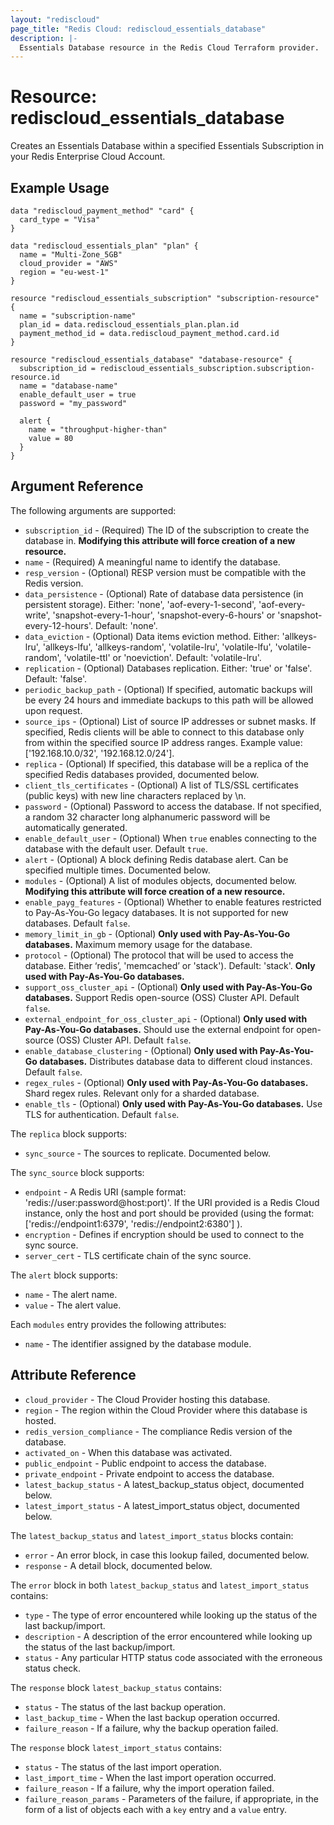 ```yaml
---
layout: "rediscloud"
page_title: "Redis Cloud: rediscloud_essentials_database"
description: |-
  Essentials Database resource in the Redis Cloud Terraform provider.
---
```


# Resource: rediscloud_essentials_database

Creates an Essentials Database within a specified Essentials Subscription in your Redis Enterprise Cloud Account.

## Example Usage

```hcl
data "rediscloud_payment_method" "card" {
  card_type = "Visa"
}

data "rediscloud_essentials_plan" "plan" {
  name = "Multi-Zone_5GB"
  cloud_provider = "AWS"
  region = "eu-west-1"
}

resource "rediscloud_essentials_subscription" "subscription-resource" {
  name = "subscription-name"
  plan_id = data.rediscloud_essentials_plan.plan.id
  payment_method_id = data.rediscloud_payment_method.card.id
}

resource "rediscloud_essentials_database" "database-resource" {
  subscription_id = rediscloud_essentials_subscription.subscription-resource.id
  name = "database-name"
  enable_default_user = true
  password = "my_password"

  alert {
    name = "throughput-higher-than"
    value = 80
  }
}
```

## Argument Reference

The following arguments are supported:

* `subscription_id` - (Required) The ID of the subscription to create the database in. **Modifying this attribute will force creation of a new resource.**
* `name` - (Required) A meaningful name to identify the database.
* `resp_version` - (Optional) RESP version must be compatible with the Redis version.
* `data_persistence` - (Optional) Rate of database data persistence (in persistent storage). Either: 'none', 'aof-every-1-second', 'aof-every-write', 'snapshot-every-1-hour', 'snapshot-every-6-hours' or 'snapshot-every-12-hours'. Default: 'none'.
* `data_eviction` - (Optional) Data items eviction method. Either: 'allkeys-lru', 'allkeys-lfu', 'allkeys-random', 'volatile-lru', 'volatile-lfu', 'volatile-random', 'volatile-ttl' or 'noeviction'. Default: 'volatile-lru'.
* `replication` - (Optional) Databases replication. Either: 'true' or 'false'. Default: 'false'.
* `periodic_backup_path` - (Optional) If specified, automatic backups will be every 24 hours and immediate backups to this path will be allowed upon request. 
* `source_ips` - (Optional) List of source IP addresses or subnet masks. If specified, Redis clients will be able to connect to this database only from within the specified source IP address ranges. Example value: ['192.168.10.0/32', '192.168.12.0/24'].
* `replica` - (Optional) If specified, this database will be a replica of the specified Redis databases provided, documented below.
* `client_tls_certificates` - (Optional) A list of TLS/SSL certificates (public keys) with new line characters replaced by \n.
* `password` - (Optional) Password to access the database. If not specified, a random 32 character long alphanumeric password will be automatically generated.
* `enable_default_user` - (Optional) When `true` enables connecting to the database with the default user. Default `true`.
* `alert` - (Optional) A block defining Redis database alert. Can be specified multiple times. Documented below.
* `modules` - (Optional) A list of modules objects, documented below. **Modifying this attribute will force creation of a new resource.**
* `enable_payg_features` - (Optional) Whether to enable features restricted to Pay-As-You-Go legacy databases. It is not supported for new databases. Default `false`.
* `memory_limit_in_gb` - (Optional) **Only used with Pay-As-You-Go databases.** Maximum memory usage for the database.
* `protocol` - (Optional) The protocol that will be used to access the database. Either ‘redis’, 'memcached’ or 'stack'). Default: 'stack'. **Only used with Pay-As-You-Go databases.**
* `support_oss_cluster_api` - (Optional) **Only used with Pay-As-You-Go databases.** Support Redis open-source (OSS) Cluster API. Default `false`.
* `external_endpoint_for_oss_cluster_api` - (Optional) **Only used with Pay-As-You-Go databases.** Should use the external endpoint for open-source (OSS) Cluster API. Default `false`.
* `enable_database_clustering` - (Optional) **Only used with Pay-As-You-Go databases.** Distributes database data to different cloud instances. Default `false`.
* `regex_rules` - (Optional) **Only used with Pay-As-You-Go databases.** Shard regex rules. Relevant only for a sharded database.
* `enable_tls` - (Optional) **Only used with Pay-As-You-Go databases.** Use TLS for authentication. Default `false`.

The `replica` block supports:

* `sync_source` - The sources to replicate. Documented below.

The `sync_source` block supports:

* `endpoint` - A Redis URI (sample format: 'redis://user:password@host:port)'. If the URI provided is a Redis Cloud instance, only the host and port should be provided (using the format: ['redis://endpoint1:6379', 'redis://endpoint2:6380'] ).
* `encryption` - Defines if encryption should be used to connect to the sync source.
* `server_cert` - TLS certificate chain of the sync source.

The `alert` block supports:

* `name` - The alert name.
* `value` - The alert value.

Each `modules` entry provides the following attributes:

* `name` - The identifier assigned by the database module.

## Attribute Reference

* `cloud_provider` - The Cloud Provider hosting this database.
* `region` - The region within the Cloud Provider where this database is hosted.
* `redis_version_compliance` - The compliance Redis version of the database.
* `activated_on` - When this database was activated.
* `public_endpoint` - Public endpoint to access the database.
* `private_endpoint` - Private endpoint to access the database.
* `latest_backup_status` - A latest_backup_status object, documented below.
* `latest_import_status` - A latest_import_status object, documented below.

The `latest_backup_status` and `latest_import_status` blocks contain:

* `error` - An error block, in case this lookup failed, documented below.
* `response` - A detail block, documented below.

The `error` block in both `latest_backup_status` and `latest_import_status` contains:

* `type` - The type of error encountered while looking up the status of the last backup/import.
* `description` - A description of the error encountered while looking up the status of the last backup/import.
* `status` - Any particular HTTP status code associated with the erroneous status check.

The `response` block `latest_backup_status` contains:

* `status` - The status of the last backup operation.
* `last_backup_time` - When the last backup operation occurred.
* `failure_reason` - If a failure, why the backup operation failed.

The `response` block `latest_import_status` contains:

* `status` - The status of the last import operation.
* `last_import_time` - When the last import operation occurred.
* `failure_reason` - If a failure, why the import operation failed.
* `failure_reason_params` - Parameters of the failure, if appropriate, in the form of a list of objects each with a `key` entry and a `value` entry.

